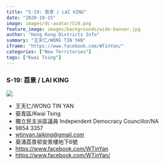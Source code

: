 ```yaml
---
title: "S-19: 荔景 / LAI KING"
date: "2020-10-15"
image: images/dc-avatar/S19.png
feature_image: images/backgrounds/wide-banner.jpg
author: "Hong Kong Districts Info"
summary: "王天仁/WONG TIN YAN"
iframe: "https://www.facebook.com/WTinYan/"
categories: ["New Territories"]
tags: ["Kwai Tsing"]
---
```


### S-19: 荔景 / LAI KING  
![](/images/dc-avatar/S19.png)  

 - 王天仁/WONG TIN YAN  
 - 葵青區/Kwai Tsing  
 - 獨立民主派區議員 Independent Democracy Councillor/NA  
 - 9854 3357  
 - wtinyan.laiking@gmail.com  
 - 葵涌荔景邨安景樓地下6號  
 - https://www.facebook.com/WTinYan  
 - https://www.facebook.com/WTinYan/
